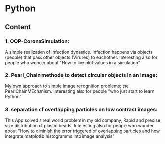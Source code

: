 # Python

## Content
### 1. OOP-CoronaSimulation: 
A simple realization of infection dynamics. Infection happens via objects (people) that pass other objects (Viruses) to eachother. 
Interesting also for people who wonder about "How to live plot values in a simulation"
### 2. Pearl_Chain methode to detect circular objects in an image: 
My own approach to simple image recognition problems; the PearlChainMEchanism. 
Interesting also for people "who just start to learn Python"
### 3. separation of overlapping particles on low contrast images: 
This App solved a real world problem in my old company; Rapid and precise size distribution of plastic beads. 
Interesting also for people who wonder about "How to diminish the error triggered of overlapping particles and how integrate matplotlib histogramms into image analysis"
